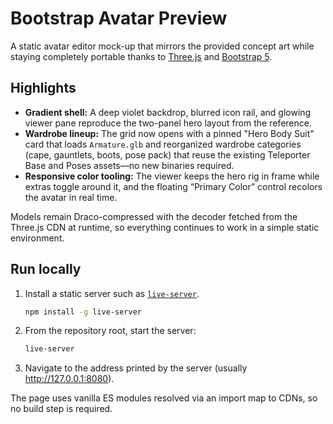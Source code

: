 # Bootstrap Avatar Preview

A static avatar editor mock-up that mirrors the provided concept art while staying completely portable thanks to [Three.js](https://threejs.org/) and [Bootstrap 5](https://getbootstrap.com/).

## Highlights
- **Gradient shell:** A deep violet backdrop, blurred icon rail, and glowing viewer pane reproduce the two-panel hero layout from the reference.
- **Wardrobe lineup:** The grid now opens with a pinned "Hero Body Suit" card that loads `Armature.glb` and reorganized wardrobe categories (cape, gauntlets, boots, pose pack) that reuse the existing Teleporter Base and Poses assets—no new binaries required.
- **Responsive color tooling:** The viewer keeps the hero rig in frame while extras toggle around it, and the floating “Primary Color” control recolors the avatar in real time.

Models remain Draco-compressed with the decoder fetched from the Three.js CDN at runtime, so everything continues to work in a simple static environment.

## Run locally
1. Install a static server such as [`live-server`](https://www.npmjs.com/package/live-server).
   ```bash
   npm install -g live-server
   ```
2. From the repository root, start the server:
   ```bash
   live-server
   ```
3. Navigate to the address printed by the server (usually http://127.0.0.1:8080).

The page uses vanilla ES modules resolved via an import map to CDNs, so no build step is required.
